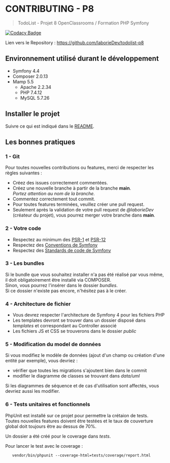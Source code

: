 # CONTRIBUTING - P8

> TodoList - Projet 8 OpenClassrooms / Formation PHP Symfony

[![Codacy Badge](https://app.codacy.com/project/badge/Grade/7620a59c877c43d9a1dd692f52e56f53)](https://www.codacy.com/gh/laborieDev/todolist-p8/dashboard?utm_source=github.com&amp;utm_medium=referral&amp;utm_content=laborieDev/todolist-p8&amp;utm_campaign=Badge_Grade)

Lien vers le Repository : https://github.com/laborieDev/todolist-p8

## Environnement utilisé durant le développement
* Symfony 4.4
* Composer 2.0.13
* Mamp 5.5
  * Apache 2.2.34
  * PHP 7.4.12
  * MySQL 5.7.26


## Installer le projet
Suivre ce qui est indiqué dans le [README](<https://github.com/laborieDev/todolist-p8/blob/main/README.md>).

## Les bonnes pratiques
### 1 - Git
Pour toutes nouvelles contributions ou features, merci de respecter les règles suivantes :
* Créez des issues correctement commentées.
* Créez une nouvelle branche à partir de la branche  **main**.
  <br> *Portez attention au nom de la branche.*
* Commentez correctement tout commit.
* Pour toutes features terminées, veuillez créer une pull request.
* Seulement après la validation de votre pull request de *@laborieDev* (créateur du projet), vous pourrez merger votre branche dans **main**.

### 2 - Votre code
* Respectez au minimum des [PSR-1](<https://www.php-fig.org/psr/psr-1/>) et [PSR-12](<https://www.php-fig.org/psr/psr-12/>)
* Respectez des [Conventions de Symfony](<https://symfony.com/doc/4.4/contributing/code/conventions.html>)
* Respectez des [Standards de code de Symfony](<https://symfony.com/doc/current/contributing/code/standards.html>)

### 3 - Les bundles
Si le bundle que vous souhaitez installer n'a pas été réalisé par vous même, il doit obligatoirement être installé via COMPOSER.
<br>
Sinon, vous pourrez l'insérer dans le dossier *bundles*.<br>
Si ce dossier n'existe pas encore, n'hésitez pas à le créer.

### 4 - Architecture de fichier
* Vous devrez respecter l'architecture de Symfony 4 pour les fichiers PHP
* Les templates devront se trouver dans un dossier disposé dans *templates* et correspondant au Controller associé
* Les fichiers JS et CSS se trouverons dans le dossier *public*

### 5 - Modification du model de données
Si vous modifiez le modèle de données (ajout d'un champ ou création d'une entité par exemple), vous devriez :
* vérifier que toutes les migrations s'ajoutent bien dans le commit
* modifier le diagramme de classes se trouvant dans *data/uml*

Si les diagrammes de séquence et de cas d'utilisation sont affectés, vous devriez aussi les modifier.

### 6 - Tests unitaires et fonctionnels
PhpUnit est installé sur ce projet pour permettre la crétaion de tests.<br>
Toutes nouvelles features doivent être testées et le taux de couverture global doit toujours être au dessus de 70%.

Un dossier a été créé pour le coverage dans *tests*.

Pour lancer le test avec le coverage :
```
   vendor/bin/phpunit --coverage-html=tests/coverage/report.html
```
